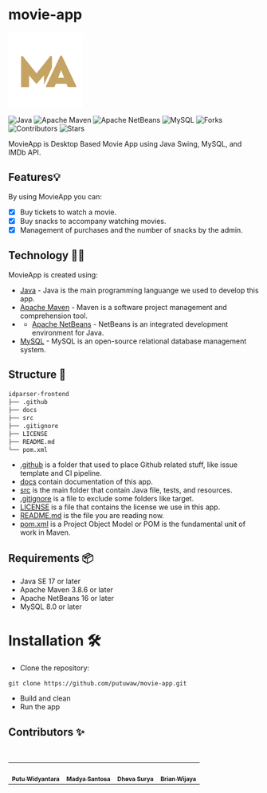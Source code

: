 # movie-app

<img src="https://github.com/putuwaw/movie-app/blob/main/src/main/resources/logo%20warna.png" width="150px;" alt="Logo MovieApp"/>

![Java](https://img.shields.io/badge/java-%23ED8B00.svg?style=for-the-badge&logo=java&logoColor=white)
![Apache Maven](https://img.shields.io/badge/apache_maven-C71A36?style=for-the-badge&logo=apachemaven&logoColor=white)
![Apache NetBeans](https://img.shields.io/badge/apache%20netbeans-1B6AC6?style=for-the-badge&logo=apache%20netbeans%20IDE&logoColor=white)
![MySQL](https://img.shields.io/badge/MySQL-005C84?style=for-the-badge&logo=mysql&logoColor=white)
![Forks](https://img.shields.io/github/forks/putuwaw/movie-app?style=for-the-badge)
![Contributors](https://img.shields.io/github/contributors/putuwaw/movie-app?style=for-the-badge)
![Stars](https://img.shields.io/github/stars/putuwaw/movie-app?style=for-the-badge)

MovieApp is Desktop Based Movie App using Java Swing, MySQL, and IMDb API.

## Features💡
By using MovieApp you can:
- [x] Buy tickets to watch a movie.
- [x] Buy snacks to accompany watching movies.
- [x] Management of purchases and the number of snacks by the admin.

## Technology 👨‍💻
MovieApp is created using:
- [Java](https://www.java.com/en/) - Java is the main programming languange we used to develop this app.
- [Apache Maven](https://maven.apache.org/) - Maven is a software project management and comprehension tool.
- - [Apache NetBeans](https://netbeans.apache.org/) - NetBeans is an integrated development environment for Java.
- [MySQL](https://www.mysql.com/) - MySQL is an open-source relational database management system.

## Structure 📂
```
idparser-frontend
├── .github
├── docs
├── src
├── .gitignore
├── LICENSE
├── README.md
└── pom.xml
```
- [.github](.github/) is a folder that used to place Github related stuff, like issue template and CI pipeline.
- [docs](docs/) contain documentation of this app.
- [src](src/) is the main folder that contain Java file, tests, and resources.
- [.gitignore](.gitignore) is a file to exclude some folders like target.
- [LICENSE](LICENSE) is a file that contains the license we use in this app.
- [README.md](README.md) is the file you are reading now.
- [pom.xml](pom.xml) is a Project Object Model or POM is the fundamental unit of work in Maven.

## Requirements 📦
- Java SE 17 or later
- Apache Maven 3.8.6 or later
- Apache NetBeans 16 or later
- MySQL 8.0 or later

# Installation 🛠️
- Clone the repository:
```
git clone https://github.com/putuwaw/movie-app.git
```
- Build and clean
- Run the app

## Contributors ✨
<br>
<table align="center">
  <tr>
    <td align="center"><a href="https://github.com/putuwaw"><img src="https://avatars.githubusercontent.com/u/90038606?v=4" width="150px;" alt=""/><br><sub><b>Putu Widyantara</b></sub></td> 
    <td align="center"><a href="https://github.com/madya-dev"><img src="https://avatars.githubusercontent.com/u/84718700?v=4" width="150px;" alt=""/><br><sub><b>Madya Santosa</b></sub></td> 
    <td align="center"><a href="https://github.com/kamisama27"><img src="https://avatars.githubusercontent.com/u/64056781?v=4" width="150px;" alt=""/><br><sub><b>Dheva Surya</b></sub></td>
    <td align="center"><a href="https://github.com/igbnbrian"><img src="https://avatars.githubusercontent.com/u/107297250?v=4" width="150px;" alt=""/><br><sub><b>Brian Wijaya</b></sub></td>
  </tr>
</table>
